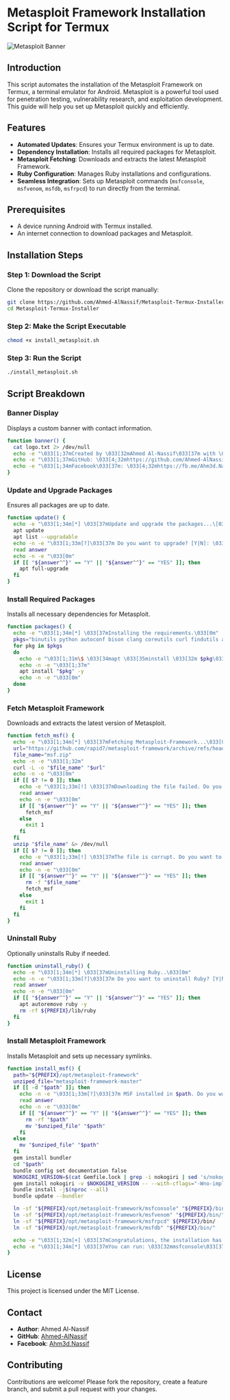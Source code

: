 # Metasploit Framework Installation Script for Termux

![Metasploit Banner](images/banner.png)

## Introduction

This script automates the installation of the Metasploit Framework on Termux, a terminal emulator for Android. Metasploit is a powerful tool used for penetration testing, vulnerability research, and exploitation development. This guide will help you set up Metasploit quickly and efficiently.

## Features

- **Automated Updates**: Ensures your Termux environment is up to date.
- **Dependency Installation**: Installs all required packages for Metasploit.
- **Metasploit Fetching**: Downloads and extracts the latest Metasploit Framework.
- **Ruby Configuration**: Manages Ruby installations and configurations.
- **Seamless Integration**: Sets up Metasploit commands (`msfconsole`, `msfvenom`, `msfdb`, `msfrpcd`) to run directly from the terminal.

## Prerequisites

- A device running Android with Termux installed.
- An internet connection to download packages and Metasploit.

## Installation Steps

### Step 1: Download the Script

Clone the repository or download the script manually:

```bash
git clone https://github.com/Ahmed-AlNassif/Metasploit-Termux-Installer.git
cd Metasploit-Termux-Installer
```

### Step 2: Make the Script Executable

```bash
chmod +x install_metasploit.sh
```

### Step 3: Run the Script

```bash
./install_metasploit.sh
```

## Script Breakdown

### Banner Display

Displays a custom banner with contact information.

```bash
function banner() {
  cat logo.txt 2> /dev/null
  echo -e "\033[1;37mCreated by \033[32mAhmed Al-Nassif\033[37m with \033[31m<3\033[0m"
  echo -e "\033[1;37mGitHub: \033[4;32mhttps://github.com/Ahmed-AlNassif\033[0m"
  echo -e "\033[1;34mFacebook\033[37m: \033[4;32mhttps://fb.me/Ahm3d.Nassif\033[0m"
}
```

### Update and Upgrade Packages

Ensures all packages are up to date.

```bash
function update() {
  echo -e "\033[1;34m[*] \033[37mUpdate and upgrade the packages...\[033[0m"
  apt update
  apt list --upgradable
  echo -n -e "\033[1;33m[?]\033[37m Do you want to upgrade? [Y|N]: \033[32m"
  read answer
  echo -n -e "\033[0m"
  if [[ "${answer^^}" == "Y" || "${answer^^}" == "YES" ]]; then
    apt full-upgrade
  fi
}
```

### Install Required Packages

Installs all necessary dependencies for Metasploit.

```bash
function packages() {
  echo -e "\033[1;34m[*] \033[37mInstalling the requirements.\033[0m"
  pkgs="binutils python autoconf bison clang coreutils curl findutils apr apr-util postgresql openssl readline libffi libgmp libpcap libsqlite libgrpc libtool libxml2 libxslt ncurses make ncurses-utils ncurses git wget unzip zip tar termux-tools termux-elf-cleaner pkg-config git ruby"
  for pkg in $pkgs
  do
    echo -e "\033[1;31m\$ \033[34mapt \033[35minstall \033[32m $pkg\033[0m"
    echo -n -e "\033[1;37m"
    apt install "$pkg" -y
    echo -n -e "\033[0m"
  done
}
```

### Fetch Metasploit Framework

Downloads and extracts the latest version of Metasploit.

```bash
function fetch_msf() {
  echo -e "\033[1;34m[*] \033[37mFetching Metasploit-Framework...\033[033[0m"
  url="https://github.com/rapid7/metasploit-framework/archive/refs/heads/master.zip"
  file_name="msf.zip"
  echo -n -e "\033[1;32m"
  curl -L -o "$file_name" "$url"
  echo -n -e "\033[0m"
  if [[ $? != 0 ]]; then
    echo -e "\033[1;33m[!] \033[37mDownloading the file failed. Do you want to retry Downloading it? [Y|N]:\033[32m "
    read answer
    echo -n -e "\033[0m"
    if [[ "${answer^^}" == "Y" || "${answer^^}" == "YES" ]]; then
      fetch_msf
    else
      exit 1
    fi
  fi
  unzip "$file_name" &> /dev/null
  if [[ $? != 0 ]]; then
    echo -e "\033[1;33m[!] \033[37mThe file is corrupt. Do you want to retry Downloading it? [Y|N]:\033[32m "
    read answer
    echo -n -e "\033[0m"
    if [[ "${answer^^}" == "Y" || "${answer^^}" == "YES" ]]; then
      rm -f "$file_name"
      fetch_msf
    else
      exit 1
    fi
  fi
}
```

### Uninstall Ruby

Optionally uninstalls Ruby if needed.

```bash
function uninstall_ruby() {
  echo -e "\033[1;34m[*] \033[37mUninstalling Ruby..\033[0m"
  echo -n -e "\033[1;33m[?]\033[37m Do you want to uninstall Ruby? [Y|N]: \033[32m"
  read answer
  echo -n -e "\033[0m"
  if [[ "${answer^^}" == "Y" || "${answer^^}" == "YES" ]]; then
    apt autoremove ruby -y
    rm -rf ${PREFIX}/lib/ruby
  fi
}
```

### Install Metasploit Framework

Installs Metasploit and sets up necessary symlinks.

```bash
function install_msf() {
  path="${PREFIX}/opt/metasploit-framework"
  unziped_file="metasploit-framework-master"
  if [[ -d "$path" ]]; then
    echo -n -e "\033[1;33m[?]\033[37m MSF installed in $path. Do you want to remove it? [Y|N]: \033[32m"
    read answer
    echo -n -e "\033[0m"
    if [[ "${answer^^}" == "Y" || "${answer^^}" == "YES" ]]; then
      rm -rf "$path"
      mv "$unziped_file" "$path"
    fi
  else
    mv "$unziped_file" "$path"
  fi
  gem install bundler
  cd "$path"
  bundle config set documentation false
  NOKOGIRI_VERSION=$(cat Gemfile.lock | grep -i nokogiri | sed 's/nokogiri [\(\)]/(/g' | cut -d ' ' -f 5 | grep -oP "(.).[[:digit:]][\w+]?[.].")
  gem install nokogiri -v $NOKOGIRI_VERSION -- --with-cflags="-Wno-implicit-function-declaration -Wno-deprecated-declarations -Wno-incompatible-function-pointer-types" --use-system-libraries
  bundle install -j$(nproc --all)
  bundle update --bundler

  ln -sf "${PREFIX}/opt/metasploit-framework/msfconsole" "${PREFIX}/bin/"
  ln -sf "${PREFIX}/opt/metasploit-framework/msfvenom" "${PREFIX}/bin/"
  ln -sf "${PREFIX}/opt/metasploit-framework/msfrpcd" ${PREFIX}/bin/
  ln -sf "${PREFIX}/opt/metasploit-framework/msfdb" "${PREFIX}/bin/"

  echo -e "\033[1;32m[+] \033[37mCongratulations, the installation has completed successfully.\033[0m"
  echo -e "\033[1;34m[*] \033[37mYou can run: \033[32mmsfconsole\033[37m, \033[32mmsfvenom\033[37m, \033[32mmsfdb\033[37m, \033[32mmsfrpcd \033[37mfrom your terminal.\033[0m"
}
```

## License

This project is licensed under the MIT License.

## Contact

- **Author**: Ahmed Al-Nassif
- **GitHub**: [Ahmed-AlNassif](https://github.com/Ahmed-AlNassif)
- **Facebook**: [Ahm3d.Nassif](https://fb.me/Ahm3d.Nassif)

## Contributing

Contributions are welcome! Please fork the repository, create a feature branch, and submit a pull request with your changes.